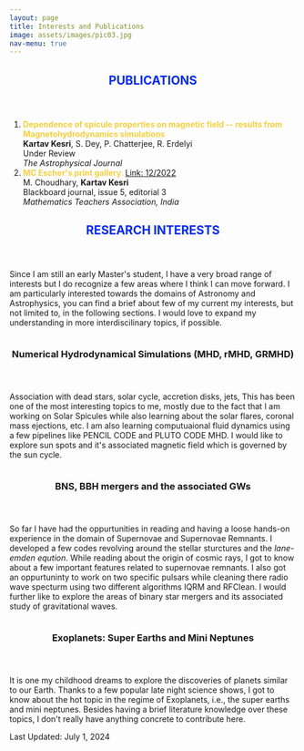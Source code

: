 ```yaml
---
layout: page
title: Interests and Publications
image: assets/images/pic03.jpg
nav-menu: true
---
```


<!-- Main -->
<div id="main" class="alt">
<!-- One -->
<section id="one">
	<div class="inner">
		<header class="major">
			<h2><font color="##5B2C6F">PUBLICATIONS</font></h2>
		</header>
		<div class="row">
			<div class="12u 12u$(small)">
				<ol>
					<li><b><font color="#F4D03F">Dependence of spicule properties on magnetic field -- results from Magnetohydrodynamics simulations</font></b> <br /><b> Kartav Kesri</b>, S. Dey, P. Chatterjee, R. Erdelyi <br />Under Review <br />
					<i>The Astrophysical Journal</i></li>
					<li><b><font color="#F4D03F">MC Escher's print gallery.</font> </b> <font color="#5DADE2"><a href="https://www.mtai.org.in/wp-content/uploads/2022/12/blackboard-issue-5.pdf">Link: 12/2022</a> <br /></font> M. Choudhary, <b> Kartav Kesri</b> <br />Blackboard journal, issue 5, editorial 3 <br />
					<i>Mathematics Teachers Association, India</i></li>
				</ol>
			</div>
		</div>
	</div>
</section>

<!-- One -->
<section id="one">
	<div class="inner">
		<header class="major">
			<h2><font color="##5B2C6F">RESEARCH INTERESTS</font></h2>
		</header>
		<p>Since I am still an early Master's student, I have a very broad range of interests but I do recognize a few areas where I think I can move forward. I am particularly interested towards the domains of Astronomy and Astrophysics, you can find a brief about few of my current my interests, but not limited to, in the following sections. I would love to expand my understanding in more interdiscilinary topics, if possible. </p>
	</div>
</section>

<!-- Two -->
<section id="two" class="spotlights">
	<section>
			<img src="{% link assets/images/Sp.jpg %}" alt="" data-position="center center" />
		<div class="content">
			<div class="inner">
				<header class="major">
					<h3>Numerical Hydrodynamical Simulations (MHD, rMHD, GRMHD)</h3>
				</header>
				<p>Association with dead stars, solar cycle, accretion disks, jets, This has been one of the most interesting topics to me, mostly due to the fact that I am working on Solar Spicules while also learning about the solar flares, coronal mass ejections, etc. I am also learning computuaional fluid dynamics using a few pipelines like PENCIL CODE and PLUTO CODE MHD. I would like to explore sun spots and it's associated magnetic field which is governed by the sun cycle.</p>
			</div>
		</div>
	</section>
	<section>
			<img src="{% link assets/images/Star.jpg %}" alt="" data-position="top center" />
		<div class="content">
			<div class="inner">
				<header class="major">
					<h3>BNS, BBH mergers and the associated GWs</h3>
				</header>
				<p>So far I have had the oppurtunities in reading and having a loose hands-on experience in the domain of Supernovae and Supernovae Remnants. I developed a few codes revolving around the stellar sturctures and the <i>lane-emden eqution</i>. While reading about the origin of cosmic rays, I got to know about a few important features related to supernovae remnants. I also got an oppurtuninty to work on two specific pulsars while cleaning there radio wave specturm using two different algorithms IQRM and RFClean. I would further like to explore the areas of binary star mergers and its associated study of gravitational waves. </p>
			</div>
		</div>
	</section>
	<section>
			<img src="{% link assets/images/Earth.jpg %}" alt="" data-position="center center" />
		<div class="content">
			<div class="inner">
				<header class="major">
					<h3>Exoplanets: Super Earths and Mini Neptunes</h3>
				</header>
				<p>It is one my childhood dreams to explore the discoveries of planets similar to our Earth. Thanks to a few popular late night science shows, I got to know about the hot topic in the regime of Exoplanets, i.e., the super earths and mini neptunes. Besides having a brief literature knowledge over these topics, I don't really have anything concrete to contribute here.</p>
			</div>
		</div>
	</section>
</section>

Last Updated: July 1, 2024
